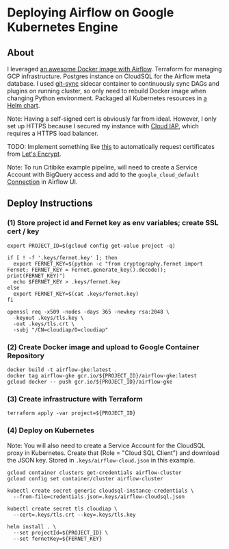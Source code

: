 # Deploying Airflow on Google Kubernetes Engine

## About

I leveraged [an awesome Docker image with Airflow](https://github.com/puckel/docker-airflow).  Terraform for managing GCP infrastructure.  Postgres instance on CloudSQL for the Airflow meta database. I used [git-sync](https://github.com/kubernetes/git-sync) sidecar container to continuously sync DAGs and plugins on running cluster, so only need to rebuild Docker image when changing Python environment.  Packaged all Kubernetes resources in [a Helm chart](https://helm.sh/).  

Note: Having a self-signed cert is obviously far from ideal.  However, I only set up HTTPS because I secured my instance with [Cloud IAP](https://cloud.google.com/iap/), which requires a HTTPS load balancer.

TODO: Implement something like [this](https://github.com/jetstack/kube-lego) to automatically request certificates from [Let's Encrypt](https://letsencrypt.org/).

Note: To run Citibike example pipeline, will need to create a Service Account with BigQuery access and add to the `google_cloud_default` [Connection](https://airflow.apache.org/concepts.html#connections) in Airflow UI.

## Deploy Instructions

### (1) Store project id and Fernet key as env variables; create SSL cert / key
```
export PROJECT_ID=$(gcloud config get-value project -q)

if [ ! -f '.keys/fernet.key' ]; then
  export FERNET_KEY=$(python -c "from cryptography.fernet import Fernet; FERNET_KEY = Fernet.generate_key().decode(); print(FERNET_KEY)")
  echo $FERNET_KEY > .keys/fernet.key
else
  export FERNET_KEY=$(cat .keys/fernet.key)
fi

openssl req -x509 -nodes -days 365 -newkey rsa:2048 \
  -keyout .keys/tls.key \
  -out .keys/tls.crt \
  -subj "/CN=cloudiap/O=cloudiap"
```

### (2) Create Docker image and upload to Google Container Repository
```
docker build -t airflow-gke:latest .
docker tag airflow-gke gcr.io/${PROJECT_ID}/airflow-gke:latest
gcloud docker -- push gcr.io/${PROJECT_ID}/airflow-gke
```

### (3) Create infrastructure with Terraform
```
terraform apply -var project=${PROJECT_ID}
```

### (4) Deploy on Kubernetes

Note: You will also need to create a Service Account for the CloudSQL proxy in Kubernetes.  Create that (Role = "Cloud SQL Client") and download the JSON key.  Stored in `.keys/airflow-cloud.json` in this example.

```
gcloud container clusters get-credentials airflow-cluster
gcloud config set container/cluster airflow-cluster

kubectl create secret generic cloudsql-instance-credentials \
  --from-file=credentials.json=.keys/airflow-cloudsql.json

kubectl create secret tls cloudiap \
  --cert=.keys/tls.crt --key=.keys/tls.key

helm install . \
  --set projectId=${PROJECT_ID} \
  --set fernetKey=${FERNET_KEY}
```
